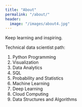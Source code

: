 ```yaml
---
title: "About"
permalink: "/about/"
header:
  image: "/images/about4.jpg"
---
```


Keep learning and inspiring.

Technical data scientist path:

1. Python Programming
2. Visualization
3. Data Analytics
4. SQL
5. Probability and Statistics
6. Machine Learning
7. Deep Learning
8. Cloud Computing
9. Data Structures and Algorithms
